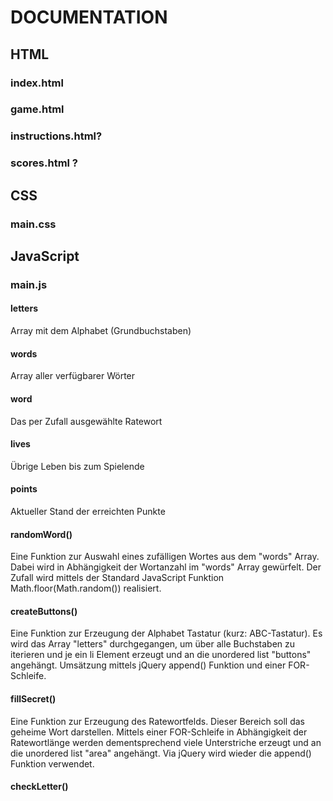 # DOCUMENTATION

## HTML

### index.html

### game.html

### instructions.html?

### scores.html ?


## CSS

### main.css


## JavaScript

### main.js

#### letters
Array mit dem Alphabet (Grundbuchstaben)
#### words
Array aller verfügbarer Wörter
#### word
Das per Zufall ausgewählte Ratewort
#### lives
Übrige Leben bis zum Spielende
#### points
Aktueller Stand der erreichten Punkte
#### randomWord()
Eine Funktion zur Auswahl eines zufälligen Wortes aus dem "words" Array.
Dabei wird in Abhängigkeit der Wortanzahl im "words" Array gewürfelt.
Der Zufall wird mittels der Standard JavaScript Funktion Math.floor(Math.random()) realisiert.
#### createButtons()
Eine Funktion zur Erzeugung der Alphabet Tastatur (kurz: ABC-Tastatur).
Es wird das Array "letters" durchgegangen, um über alle Buchstaben zu iterieren und je ein li Element erzeugt und an die unordered list "buttons" angehängt.
Umsätzung mittels jQuery append() Funktion und einer FOR-Schleife.
#### fillSecret()
Eine Funktion zur Erzeugung des Ratewortfelds. Dieser Bereich soll das geheime Wort darstellen.
Mittels einer FOR-Schleife in Abhängigkeit der Ratewortlänge werden dementsprechend viele Unterstriche erzeugt und an die unordered list "area" angehängt.
Via jQuery wird wieder die append() Funktion verwendet.
#### checkLetter()
